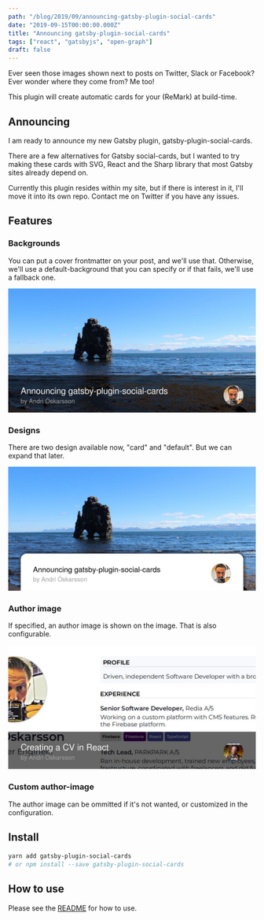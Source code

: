 ```yaml
---
path: "/blog/2019/09/announcing-gatsby-plugin-social-cards"
date: "2019-09-15T00:00:00.000Z"
title: "Announcing gatsby-plugin-social-cards"
tags: ["react", "gatsbyjs", "open-graph"]
draft: false
---
```


Ever seen those images shown next to posts on Twitter, Slack or Facebook? Ever wonder where they come from? Me too!

This plugin will create automatic cards for your (ReMark) at build-time.

## Announcing

I am ready to announce my new Gatsby plugin, gatsby-plugin-social-cards.

There are a few alternatives for Gatsby social-cards, but I wanted to try making these cards with SVG, React and the Sharp library that most Gatsby sites already depend on.

Currently this plugin resides within my site, but if there is interest in it, I'll move it into its own repo. Contact me on Twitter if you have any issues.

## Features

### Backgrounds

You can put a cover frontmatter on your post, and we'll use that. Otherwise, we'll use a default-background that you can specify or if that fails, we'll use a fallback one.

![default card design](default-design.jpg)

### Designs

There are two design available now, "card" and "default". But we can expand that later.

![default card design](card-design.jpg)

### Author image

If specified, an author image is shown on the image. That is also configurable.

![default card design](cover-custom-author.jpg)

### Custom author-image

The author image can be ommitted if it's not wanted, or customized in the configuration.

## Install

```sh
yarn add gatsby-plugin-social-cards
# or npm install --save gatsby-plugin-social-cards
```

## How to use

Please see the [README](https://www.npmjs.com/package/gatsby-plugin-social-cards) for how to use.
